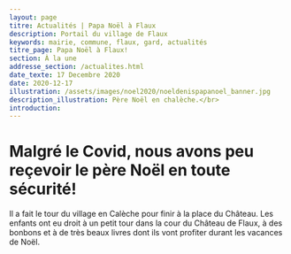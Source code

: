 ```yaml
---
layout: page
titre: Actualités | Papa Noël à Flaux
description: Portail du village de Flaux
keywords: mairie, commune, flaux, gard, actualités
titre_page: Papa Noël à Flaux!
section: À la une
addresse_section: /actualites.html
date_texte: 17 Decembre 2020
date: 2020-12-17
illustration: /assets/images/noel2020/noeldenispapanoel_banner.jpg
description_illustration: Père Noël en chalèche.</br>
introduction: 
---
```


# Malgré le Covid, nous avons peu reçevoir le père Noël en toute sécurité!<br>

Il a fait le tour du village en Calèche pour finir à la place du Château. Les enfants ont eu droit à un petit tour dans la cour du Château de Flaux, à des bonbons et à de très beaux livres dont ils vont profiter durant les vacances de Noël.



